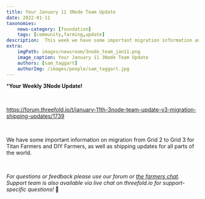 ```yaml
---
title: Your January 11 3Node Team Update
date: 2022-01-11
taxonomies:
    news-category: [foundation]
    tags: [community,farming,update]
description:  This week we have some important migration information and shipping updates!
extra:
    imgPath: images/newsroom/3node_team_jan11.png
    image_caption: Your January 11 3Node Team Update
    authors: [sam_taggart]
    authorImg: /images/people/sam_taggart.jpg
---
```



***Your Weekly 3Node Update!**

<br/>

https://forum.threefold.io/t/january-11th-3node-team-update-v3-migration-shipping-updates/1739

<br/>

We have some important information on migration from Grid 2 to Grid 3 for Titan Farmers and DIY Farmers, as well as shipping updates for all parts of the world.

<br/>

*For questions or feedback please use our forum or [the farmers chat](https://t.me/threefoldfarmers). Support team is also available via live chat on threefold.io for support-specific questions!* 🙏